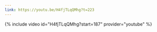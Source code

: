 ```yaml
---
link: https://youtu.be/H4fjTLqQMhg?t=223
---
```

{% include video id="H4fjTLqQMhg?start=187" provider="youtube" %}
